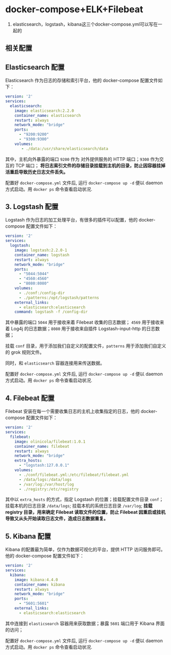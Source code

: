# docker-compose+ELK+Filebeat

1. elasticsearch，logstash，kibana这三个docker-compose.yml可以写在一起的



## 相关配置

## Elasticsearch 配置

Elasticsearch 作为日志的存储和索引平台，他的 docker-compose 配置文件如下：

```yaml
version: '2'
services:
  elasticsearch:
    image: elasticsearch:2.2.0
    container_name: elasticsearch 
    restart: always
    network_mode: "bridge"
    ports:
      - "9200:9200"
      - "9300:9300"
    volumes:
       - ./data:/usr/share/elasticsearch/data
```

其中，主机向外暴露的端口 `9200` 作为 对外提供服务的 HTTP 端口；`9300` 作为交互的 TCP 端口；
**将日志索引文件的存储目录挂载到主机的目录，防止因容器挂掉活重启导致历史日志文件丢失。**

配置好 `docker-compose.yml` 文件后, 运行 `docker-compose up -d` 便以 daemon 方式启动。用 `docker ps` 命令查看启动状况.

## 3. Logstash 配置

Logstash 作为日志的加工处理平台，有很多的插件可以配置，他的 docker-compose 配置文件如下：

```yaml
version: '2'
services:
  logstash:
    image: logstash:2.2.0-1
    container_name: logstash 
    restart: always
    network_mode: "bridge"
    ports:
      - "5044:5044"
      - "4560:4560"
      - "8080:8080"
    volumes:
      - ./conf:/config-dir
      - ./patterns:/opt/logstash/patterns
    external_links:
      - elasticsearch:elasticsearch
    command: logstash -f /config-dir
```

其中暴露的端口 `5044` 用于接收来着 Filebeat 收集的日志数据； `4569` 用于接收来着 Log4j 的日志数据；`8080` 用于接收来自插件 Logstash-input-http 的日志数据；

挂载 `conf` 目录，用于添加我们自定义的配置文件，`patterns` 用于添加我们自定义的 grok 规则文件。

同时，和 `elasticsearch` 容器连接用来传送数据。

配置好 `docker-compose.yml` 文件后, 运行 `docker-compose up -d` 便以 daemon 方式启动。用 `docker ps` 命令查看启动状况.

## 4. Filebeat 配置

Filebeat 安装在每一个需要收集日志的主机上收集指定的日志，他的 docker-compose 配置文件如下：

```yaml
version: '2'
services:
  filebeat:
    image: olinicola/filebeat:1.0.1 
    container_name: filebeat 
    restart: always
    network_mode: "bridge"
    extra_hosts:
      - "logstash:127.0.0.1"
    volumes:
      - ./conf/filebeat.yml:/etc/filebeat/filebeat.yml
      - /data/logs:/data/logs
      - /var/log:/var/host/log
      - ./registry:/etc/registry
```

其中以 `extra_hosts` 的方式，指定 Logstash 的位置；挂载配置文件目录 `conf`；挂载本机的日志目录 `/data/logs`; 挂载本机的系统日志目录 `/var/log`; **挂载 registry 目录，用来确定 Filebeat 读取文件的位置，防止 Filebeat 因重启或挂机导致又从头开始读取日志文件，造成日志数据重复。**

## 5. Kibana 配置

Kibana 的配置最为简单，仅作为数据可视化的平台，提供 HTTP 访问服务即可。他的 docker-compose 配置文件如下：

```yaml
version: '2'
services:
  kibana:
    image: kibana:4.4.0
    container_name: kibana 
    restart: always
    network_mode: "bridge"
    ports:
      - "5601:5601"
    external_links:
      - elasticsearch:elasticsearch
```

其中连接到 `elasticsearch` 容器用来获取数据；暴露 `5601` 端口用于 Kibana 界面的访问；

配置好 `docker-compose.yml` 文件后, 运行 `docker-compose up -d` 便以 daemon 方式启动。用 `docker ps` 命令查看启动状况.

